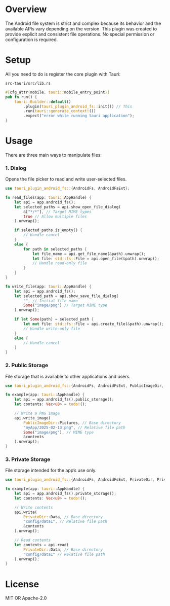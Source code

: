 # Overview

The Android file system is strict and complex because its behavior and the available APIs vary depending on the version.
This plugin was created to provide explicit and consistent file operations.
No special permission or configuration is required.  

# Setup
All you need to do is register the core plugin with Tauri: 

`src-tauri/src/lib.rs`

```rust
#[cfg_attr(mobile, tauri::mobile_entry_point)]
pub fn run() {
    tauri::Builder::default()
        .plugin(tauri_plugin_android_fs::init()) // This
        .run(tauri::generate_context!())
        .expect("error while running tauri application");
}
```

# Usage
There are three main ways to manipulate files:

### 1. Dialog
Opens the file picker to read and write user-selected files.

```rust
use tauri_plugin_android_fs::{AndroidFs, AndroidFsExt};

fn read_files(app: tauri::AppHandle) {
    let api = app.android_fs();
    let selected_paths = api.show_open_file_dialog(
        &["*/*"], // Target MIME types
        true // Allow multiple files
    ).unwrap();

    if selected_paths.is_empty() {
        // Handle cancel
    }
    else {
        for path in selected_paths {
            let file_name = api.get_file_name(&path).unwrap();
            let file: std::fs::File = api.open_file(&path).unwrap();
            // Handle read-only file
        }
    }
}

fn write_file(app: tauri::AppHandle) {
    let api = app.android_fs();
    let selected_path = api.show_save_file_dialog(
        "", // Initial file name
        Some("image/png") // Target MIME type
    ).unwrap();

    if let Some(path) = selected_path {
        let mut file: std::fs::File = api.create_file(&path).unwrap();
        // Handle write-only file
    } 
    else {
        // Handle cancel
    }
}
```

### 2. Public Storage
File storage that is available to other applications and users.

```rust
use tauri_plugin_android_fs::{AndroidFs, AndroidFsExt, PublicImageDir, PublicStorage};

fn example(app: tauri::AppHandle) {
    let api = app.android_fs().public_storage();
    let contents: Vec<u8> = todo!();

    // Write a PNG image
    api.write_image(
        PublicImageDir::Pictures, // Base directory
        "myApp/2025-02-13.png", // Relative file path
        Some("image/png"), // MIME type
        &contents
    ).unwrap();
}
```

### 3. Private Storage
File storage intended for the app’s use only.

```rust
use tauri_plugin_android_fs::{AndroidFs, AndroidFsExt, PrivateDir, PrivateStorage};

fn example(app: tauri::AppHandle) {
    let api = app.android_fs().private_storage();
    let contents: Vec<u8> = todo!();

    // Write contents
    api.write(
        PrivateDir::Data, // Base directory
        "config/data1", // Relative file path
        &contents
    ).unwrap();

    // Read contents
    let contents = api.read(
        PrivateDir::Data, // Base directory
        "config/data1" // Relative file path
    ).unwrap();
}
```

# License
MIT OR Apache-2.0

